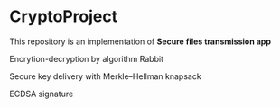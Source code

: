 # CryptoProject

This repository is an implementation of **Secure files transmission app**

Encrytion-decryption by algorithm Rabbit

Secure key delivery with Merkle–Hellman knapsack

ECDSA signature
